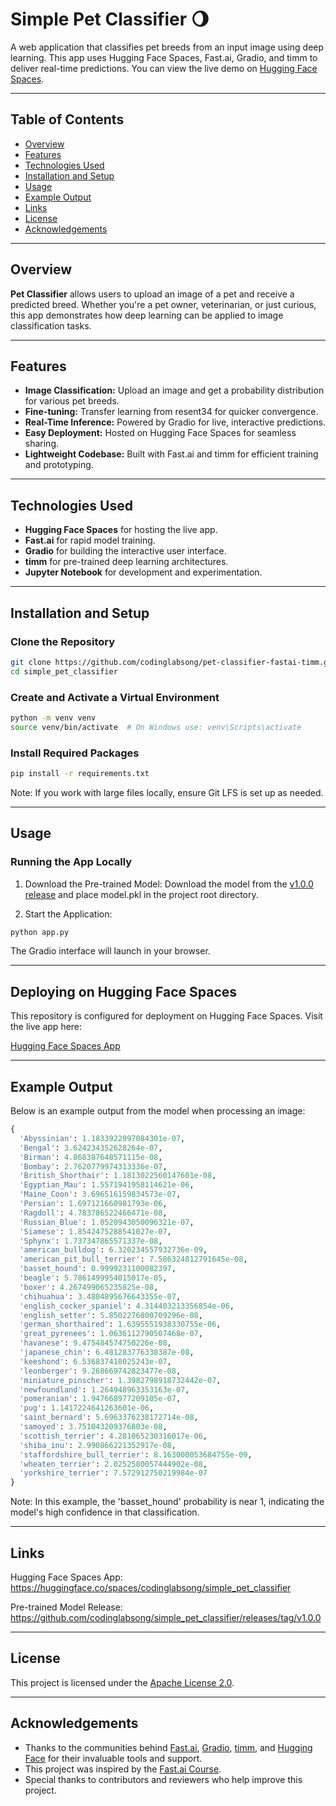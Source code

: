 # Simple Pet Classifier 🌖

A web application that classifies pet breeds from an input image using deep learning. This app uses Hugging Face Spaces, Fast.ai, Gradio, and timm to deliver real-time predictions. You can view the live demo on [Hugging Face Spaces](https://huggingface.co/spaces/codinglabsong/simple_pet_classifier).

---

## Table of Contents

- [Overview](#overview)
- [Features](#features)
- [Technologies Used](#technologies-used)
- [Installation and Setup](#installation-and-setup)
- [Usage](#usage)
- [Example Output](#example-output)
- [Links](#links)
- [License](#license)
- [Acknowledgements](#acknowledgements)

---

## Overview

**Pet Classifier** allows users to upload an image of a pet and receive a predicted breed. Whether you're a pet owner, veterinarian, or just curious, this app demonstrates how deep learning can be applied to image classification tasks.

---

## Features

- **Image Classification:** Upload an image and get a probability distribution for various pet breeds.
- **Fine-tuning:** Transfer learning from resent34 for quicker convergence.
- **Real-Time Inference:** Powered by Gradio for live, interactive predictions.
- **Easy Deployment:** Hosted on Hugging Face Spaces for seamless sharing.
- **Lightweight Codebase:** Built with Fast.ai and timm for efficient training and prototyping.

---

## Technologies Used

- **Hugging Face Spaces** for hosting the live app.
- **Fast.ai** for rapid model training.
- **Gradio** for building the interactive user interface.
- **timm** for pre-trained deep learning architectures.
- **Jupyter Notebook** for development and experimentation.

---

## Installation and Setup

### Clone the Repository

```bash
git clone https://github.com/codinglabsong/pet-classifier-fastai-timm.git
cd simple_pet_classifier
```

### Create and Activate a Virtual Environment

```bash
python -m venv venv
source venv/bin/activate  # On Windows use: venv\Scripts\activate
```

### Install Required Packages

```bash
pip install -r requirements.txt
```
Note: If you work with large files locally, ensure Git LFS is set up as needed.

---

## Usage

### Running the App Locally

1. Download the Pre-trained Model: Download the model from the [v1.0.0 release](https://github.com/codinglabsong/simple_pet_classifier/releases/tag/v1.0.0) and place model.pkl in the project root directory.

2. Start the Application:
```bash
python app.py
```
The Gradio interface will launch in your browser.

---

## Deploying on Hugging Face Spaces
This repository is configured for deployment on Hugging Face Spaces. Visit the live app here:

[Hugging Face Spaces App](https://huggingface.co/spaces/codinglabsong/simple_pet_classifier)

---

## Example Output
Below is an example output from the model when processing an image:

```python
{
  'Abyssinian': 1.1833922997084301e-07,
  'Bengal': 3.624234352628264e-07,
  'Birman': 4.868387648571115e-08,
  'Bombay': 2.7620779974313336e-07,
  'British_Shorthair': 1.1813022560147601e-08,
  'Egyptian_Mau': 1.5571941958114621e-06,
  'Maine_Coon': 3.696516159834573e-07,
  'Persian': 1.697121660981793e-06,
  'Ragdoll': 4.783786522466471e-08,
  'Russian_Blue': 1.0520943050096321e-07,
  'Siamese': 1.8542475288541027e-07,
  'Sphynx': 1.737347865571337e-08,
  'american_bulldog': 6.320234557932736e-09,
  'american_pit_bull_terrier': 7.586324812791645e-08,
  'basset_hound': 0.9999231100082397,
  'beagle': 5.7861499954015017e-05,
  'boxer': 4.267499065235825e-08,
  'chihuahua': 3.4804895676643355e-07,
  'english_cocker_spaniel': 4.314403213356854e-06,
  'english_setter': 5.8502276800709296e-08,
  'german_shorthaired': 1.6395551938330755e-06,
  'great_pyrenees': 1.0636112790507468e-07,
  'havanese': 9.475484574750226e-08,
  'japanese_chin': 6.481283776338387e-08,
  'keeshond': 6.536837418025243e-07,
  'leonberger': 9.268669742823477e-08,
  'miniature_pinscher': 1.3982798918732442e-07,
  'newfoundland': 1.264948963353163e-07,
  'pomeranian': 1.947668977209105e-07,
  'pug': 1.1417224641263601e-06,
  'saint_bernard': 5.6963376238172714e-08,
  'samoyed': 3.751043209376803e-08,
  'scottish_terrier': 4.281065230316017e-06,
  'shiba_inu': 2.990866221352917e-08,
  'staffordshire_bull_terrier': 8.163000053684755e-09,
  'wheaten_terrier': 2.0252580057444902e-08,
  'yorkshire_terrier': 7.572912750219984e-07
}
```
Note: In this example, the 'basset_hound' probability is near 1, indicating the model's high confidence in that classification.

---

## Links
Hugging Face Spaces App:
https://huggingface.co/spaces/codinglabsong/simple_pet_classifier

Pre-trained Model Release:
https://github.com/codinglabsong/simple_pet_classifier/releases/tag/v1.0.0

---

## License
This project is licensed under the [Apache License 2.0](https://www.apache.org/licenses/LICENSE-2.0).

---

## Acknowledgements
- Thanks to the communities behind [Fast.ai](https://www.fast.ai/), [Gradio](https://gradio.app/), [timm](https://github.com/rwightman/pytorch-image-models), and [Hugging Face](https://huggingface.co/) for their invaluable tools and support.
- This project was inspired by the [Fast.ai Course](https://course.fast.ai/).
- Special thanks to contributors and reviewers who help improve this project.
